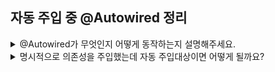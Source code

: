 ## 자동 주입 중 @Autowired 정리

<details>
<summary>@Autowired가 무엇인지 어떻게 동작하는지 설명해주세요.</summary>
<div markdown="1">
필드에 @Autorwired 어노테이션이 붙어있으면 스프링이 해당 타입의 빈 객체를 찾아서 필드에 할당합니다. 메소드에 @Autowired 어노테이션을 붙인다면 메소드 파라미터 타입에 해당하는 빈 객체를 찾아 인자로 주입합니다.<br>
일치하는 빈이 없다면 NoSuchBeanDefinitionException이 발생하고, 둘 이상의 빈이 검색된다면 NoUniqueBeanDefinitionException을 발생시킵니다.<br>
</div>
</details>

<details>
<summary>명시적으로 의존성을 주입했는데 자동 주입대상이면 어떻게 될까요?</summary>
<div markdown="1">
설정 클래스에서 수정자 메소드를 통해 의존성을 주입해도 해당 수정자 메소드에 @Autowired 어노테이션이 붙어있으면 자동 주입을 통해 일치하는 빈을 주입합니다. 이렇게 자동 주입과 수동 주입이 코드에 섞여 있으면 주입을 제대로 하지 않아 NPE가 발생할 수 있으므로 일관되게 사용하는 편이 낫습니다.<br>
</div>
</details>
